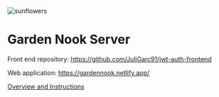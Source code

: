 
![sunflowers](./src/images/sunflowers.jpg)

# Garden Nook Server

Front end repository: https://github.com/JuliGarc91/jwt-auth-frontend

Web application: https://gardennook.netlify.app/

[Overview and Instructions](./instructions.md)
